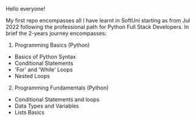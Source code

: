Hello everyone!

My first repo encompasses all I have learnt in SoftUni starting as from Jul 2022 following the professional path for Python Full Stack Developers. In brief the 2-years journey encompasses:

1. Programming Basics (Python)
  - Basics of Python Syntax
  - Conditional Statements
  - 'For' and 'While' Loops
  - Nested Loops
  
 2. Programming Fundamentals (Python)
  - Conditional Statements and loops
  - Data Types and Variables
  - Lists Basics
  
    
